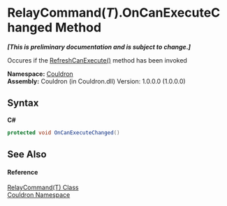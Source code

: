 # RelayCommand(*T*).OnCanExecuteChanged Method 
 _**\[This is preliminary documentation and is subject to change.\]**_

Occures if the <a href="M_Couldron_RelayCommand_RefreshCanExecute">RefreshCanExecute()</a> method has been invoked

**Namespace:**&nbsp;<a href="N_Couldron">Couldron</a><br />**Assembly:**&nbsp;Couldron (in Couldron.dll) Version: 1.0.0.0 (1.0.0.0)

## Syntax

**C#**<br />
``` C#
protected void OnCanExecuteChanged()
```


## See Also


#### Reference
<a href="T_Couldron_RelayCommand_1">RelayCommand(T) Class</a><br /><a href="N_Couldron">Couldron Namespace</a><br />